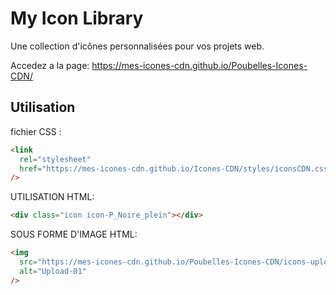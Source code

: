 # My Icon Library

Une collection d'icônes personnalisées pour vos projets web.

Accedez a la page:
https://mes-icones-cdn.github.io/Poubelles-Icones-CDN/

## Utilisation

fichier CSS :

```html
<link
  rel="stylesheet"
  href="https://mes-icones-cdn.github.io/Icones-CDN/styles/iconsCDN.css"
/>
```



UTILISATION HTML:

```html
<div class="icon icon-P_Noire_plein"></div>
```

SOUS FORME D'IMAGE HTML:

```html
<img
  src="https://mes-icones-cdn.github.io/Poubelles-Icones-CDN/icons-upload/Upload-01.svg"
  alt="Upload-01"
/>
```
